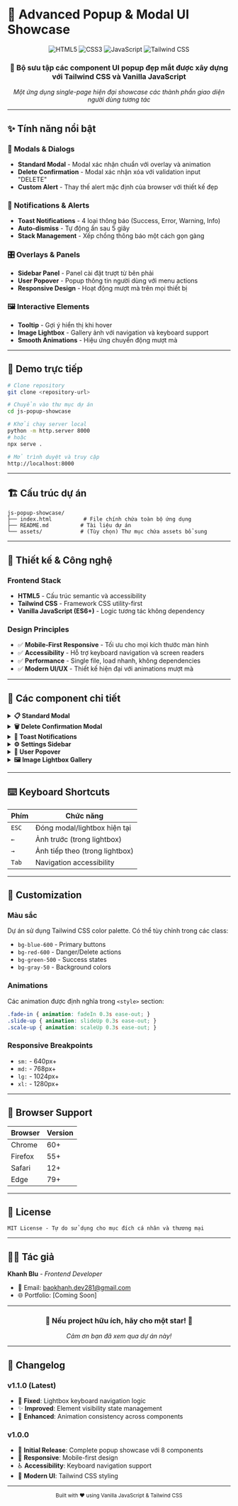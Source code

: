 # 🧊 Advanced Popup & Modal UI Showcase

<div align="center">
  <img src="https://img.shields.io/badge/HTML5-E34F26?style=for-the-badge&logo=html5&logoColor=white" alt="HTML5">
  <img src="https://img.shields.io/badge/CSS3-1572B6?style=for-the-badge&logo=css3&logoColor=white" alt="CSS3">
  <img src="https://img.shields.io/badge/JavaScript-F7DF1E?style=for-the-badge&logo=javascript&logoColor=black" alt="JavaScript">
  <img src="https://img.shields.io/badge/Tailwind_CSS-38B2AC?style=for-the-badge&logo=tailwind-css&logoColor=white" alt="Tailwind CSS">
</div>

<div align="center">
  <h3>🎨 Bộ sưu tập các component UI popup đẹp mắt được xây dựng với Tailwind CSS và Vanilla JavaScript</h3>
  <p><em>Một ứng dụng single-page hiện đại showcase các thành phần giao diện người dùng tương tác</em></p>
</div>

---

## ✨ Tính năng nổi bật

### 🎯 **Modals & Dialogs**
- **Standard Modal** - Modal xác nhận chuẩn với overlay và animation
- **Delete Confirmation** - Modal xác nhận xóa với validation input "DELETE"
- **Custom Alert** - Thay thế alert mặc định của browser với thiết kế đẹp

### 🔔 **Notifications & Alerts**
- **Toast Notifications** - 4 loại thông báo (Success, Error, Warning, Info)
- **Auto-dismiss** - Tự động ẩn sau 5 giây
- **Stack Management** - Xếp chồng thông báo một cách gọn gàng

### 🎛️ **Overlays & Panels**
- **Sidebar Panel** - Panel cài đặt trượt từ bên phải
- **User Popover** - Popup thông tin người dùng với menu actions
- **Responsive Design** - Hoạt động mượt mà trên mọi thiết bị

### 🖼️ **Interactive Elements**
- **Tooltip** - Gợi ý hiển thị khi hover
- **Image Lightbox** - Gallery ảnh với navigation và keyboard support
- **Smooth Animations** - Hiệu ứng chuyển động mượt mà

---

## 🚀 Demo trực tiếp

```bash
# Clone repository
git clone <repository-url>

# Chuyển vào thư mục dự án
cd js-popup-showcase

# Khởi chạy server local
python -m http.server 8000
# hoặc
npx serve .

# Mở trình duyệt và truy cập
http://localhost:8000
```

---

## 🏗️ Cấu trúc dự án

```
js-popup-showcase/
├── index.html          # File chính chứa toàn bộ ứng dụng
├── README.md          # Tài liệu dự án
└── assets/            # (Tùy chọn) Thư mục chứa assets bổ sung
```

---

## 🎨 Thiết kế & Công nghệ

### **Frontend Stack**
- **HTML5** - Cấu trúc semantic và accessibility
- **Tailwind CSS** - Framework CSS utility-first
- **Vanilla JavaScript (ES6+)** - Logic tương tác không dependency

### **Design Principles**
- ✅ **Mobile-First Responsive** - Tối ưu cho mọi kích thước màn hình
- ✅ **Accessibility** - Hỗ trợ keyboard navigation và screen readers
- ✅ **Performance** - Single file, load nhanh, không dependencies
- ✅ **Modern UI/UX** - Thiết kế hiện đại với animations mượt mà

---

## 🎯 Các component chi tiết

<details>
<summary><strong>📋 Standard Modal</strong></summary>

- **Mục đích**: Modal xác nhận chuẩn
- **Tính năng**: 
  - Overlay tối với animation fade-in
  - Nút đóng (X) và các action buttons
  - Đóng khi click overlay hoặc ESC
- **Animation**: Scale-up effect
</details>

<details>
<summary><strong>🗑️ Delete Confirmation Modal</strong></summary>

- **Mục đích**: Xác nhận hành động xóa nguy hiểm
- **Tính năng**:
  - Thiết kế màu đỏ cảnh báo
  - Input validation - phải gõ "DELETE" để kích hoạt
  - Disable button cho đến khi validation pass
- **Security**: Ngăn chặn xóa nhầm
</details>

<details>
<summary><strong>🔔 Toast Notifications</strong></summary>

- **Vị trí**: Top-right corner
- **Loại**: Success (xanh), Error (đỏ), Warning (vàng), Info (xanh dương)
- **Tính năng**:
  - Auto-dismiss sau 5 giây
  - Manual close button
  - Stack multiple toasts
- **Animation**: Slide-up effect
</details>

<details>
<summary><strong>⚙️ Settings Sidebar</strong></summary>

- **Vị trí**: Slide từ bên phải
- **Nội dung**: 
  - Toggle switches (Dark mode, Notifications, Auto-save)
  - Dropdown (Language selection)
  - Radio buttons (Theme selection)
- **Animation**: Slide-right với overlay
</details>

<details>
<summary><strong>👤 User Popover</strong></summary>

- **Trigger**: Click button
- **Nội dung**:
  - Avatar và thông tin user
  - Menu actions (Profile, Account, Logout)
- **Positioning**: Dynamic relative to trigger
- **Close**: Click outside hoặc click lại button
</details>

<details>
<summary><strong>🖼️ Image Lightbox Gallery</strong></summary>

- **Trigger**: Click thumbnail images
- **Tính năng**:
  - Full-screen image viewing
  - Previous/Next navigation arrows
  - Keyboard support (←, →, ESC)
  - Close on overlay click
- **Images**: Random Picsum photos
</details>

---

## ⌨️ Keyboard Shortcuts

| Phím | Chức năng |
|------|----------|
| `ESC` | Đóng modal/lightbox hiện tại |
| `←` | Ảnh trước (trong lightbox) |
| `→` | Ảnh tiếp theo (trong lightbox) |
| `Tab` | Navigation accessibility |

---

## 🎨 Customization

### **Màu sắc**
Dự án sử dụng Tailwind CSS color palette. Có thể tùy chỉnh trong các class:
- `bg-blue-600` - Primary buttons
- `bg-red-600` - Danger/Delete actions  
- `bg-green-500` - Success states
- `bg-gray-50` - Background colors

### **Animations**
Các animation được định nghĩa trong `<style>` section:
```css
.fade-in { animation: fadeIn 0.3s ease-out; }
.slide-up { animation: slideUp 0.3s ease-out; }
.scale-up { animation: scaleUp 0.3s ease-out; }
```

### **Responsive Breakpoints**
- `sm:` - 640px+
- `md:` - 768px+
- `lg:` - 1024px+
- `xl:` - 1280px+

---

## 🔧 Browser Support

| Browser | Version |
|---------|--------|
| Chrome | 60+ |
| Firefox | 55+ |
| Safari | 12+ |
| Edge | 79+ |

---

## 📝 License

```
MIT License - Tự do sử dụng cho mục đích cá nhân và thương mại
```

---

## 👨‍💻 Tác giả

**Khanh Blu** - *Frontend Developer*
- 📧 Email: baokhanh.dev281@gmail.com
- 🌐 Portfolio: [Coming Soon]

---

<div align="center">
  <h3>🌟 Nếu project hữu ích, hãy cho một star! 🌟</h3>
  <p><em>Cảm ơn bạn đã xem qua dự án này!</em></p>
</div>

---

## 🔄 Changelog

### v1.1.0 (Latest)
- 🐛 **Fixed**: Lightbox keyboard navigation logic
- ✨ **Improved**: Element visibility state management
- 🎨 **Enhanced**: Animation consistency across components

### v1.0.0
- 🎉 **Initial Release**: Complete popup showcase với 8 components
- 📱 **Responsive**: Mobile-first design
- ♿ **Accessibility**: Keyboard navigation support
- 🎨 **Modern UI**: Tailwind CSS styling

---

<div align="center">
  <sub>Built with ❤️ using Vanilla JavaScript & Tailwind CSS</sub>
</div>